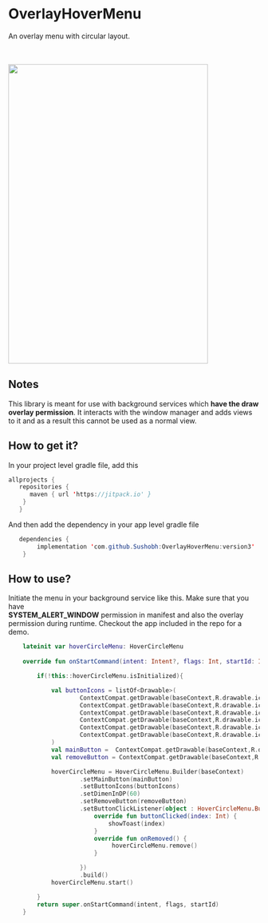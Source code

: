 # OverlayHoverMenu
An overlay menu with circular layout.

<br/>
<br/>




<img src="https://raw.github.com/Sushobh/OverlayHoverMenu/master/recording2.gif" width="400" height="600"/>

## Notes

This library is meant for use with background services which **have the draw overlay permission**. It interacts
with the window manager and adds views to it and as a result this cannot be used as a normal view.



## How to get it?

In your project level gradle file, add this

```java
allprojects {
   repositories {
	  maven { url 'https://jitpack.io' }
	}
   }
```
And then add the dependency in your app level gradle file
```java
   dependencies {
	    implementation 'com.github.Sushobh:OverlayHoverMenu:version3'
    }
```



## How to use?

Initiate the menu in your background service like this. Make sure that you have   
 **SYSTEM_ALERT_WINDOW** permission in manifest and also 
 the overlay permission during  runtime. Checkout the app included in the repo for a demo.

```kotlin
    lateinit var hoverCircleMenu: HoverCircleMenu
    
    override fun onStartCommand(intent: Intent?, flags: Int, startId: Int): Int {

        if(!this::hoverCircleMenu.isInitialized){

            val buttonIcons = listOf<Drawable>(
                    ContextCompat.getDrawable(baseContext,R.drawable.ic_beanie)!!,
                    ContextCompat.getDrawable(baseContext,R.drawable.ic_clipboard)!!,
                    ContextCompat.getDrawable(baseContext,R.drawable.ic_color_pencils)!!,
                    ContextCompat.getDrawable(baseContext,R.drawable.ic_crown)!!,
                    ContextCompat.getDrawable(baseContext,R.drawable.ic_color_wheel)!!,
                    ContextCompat.getDrawable(baseContext,R.drawable.ic_lightbulb)!!
            )
            val mainButton =  ContextCompat.getDrawable(baseContext,R.drawable.ic_earth)!!
            val removeButton = ContextCompat.getDrawable(baseContext,R.drawable.ic_delete)

            hoverCircleMenu = HoverCircleMenu.Builder(baseContext)
                    .setMainButton(mainButton)
                    .setButtonIcons(buttonIcons)
                    .setDimenInDP(60)
                    .setRemoveButton(removeButton)
                    .setButtonClickListener(object : HoverCircleMenu.ButtonClickListener {
                        override fun buttonClicked(index: Int) {
                            showToast(index)
                        }
                        override fun onRemoved() {
                             hoverCircleMenu.remove()
                        }

                    })
                    .build()
            hoverCircleMenu.start()

        }
        return super.onStartCommand(intent, flags, startId)
    }

```



